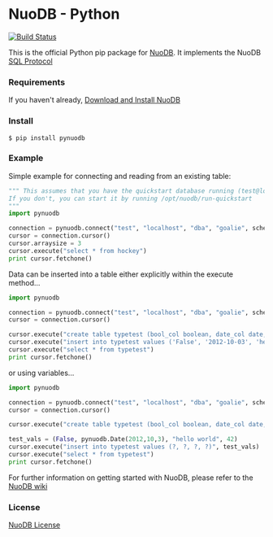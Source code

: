 NuoDB - Python
==============

[![Build Status](https://travis-ci.org/nuodb/nuodb-python.png?branch=master)](https://travis-ci.org/nuodb/nuodb-python)

This is the official Python pip package for [NuoDB](http://www.nuodb.com). It implements the NuoDB [SQL Protocol](https://github.com/nuodb/nuodb-python/blob/master/SQL_Protocol.md)

### Requirements

If you haven't already, [Download and Install NuoDB](http://nuodb.com/download-nuodb/)

### Install

	$ pip install pynuodb

### Example

Simple example for connecting and reading from an existing table:

```python
""" This assumes that you have the quickstart database running (test@localhost).
If you don't, you can start it by running /opt/nuodb/run-quickstart
"""
import pynuodb

connection = pynuodb.connect("test", "localhost", "dba", "goalie", schema='hockey')
cursor = connection.cursor()
cursor.arraysize = 3
cursor.execute("select * from hockey")
print cursor.fetchone()
```

Data can be inserted into a table either explicitly within the execute method...

```python
import pynuodb

connection = pynuodb.connect("test", "localhost", "dba", "goalie", schema='hockey')
cursor = connection.cursor()

cursor.execute("create table typetest (bool_col boolean, date_col date, string_col string, integer_col integer)")
cursor.execute("insert into typetest values ('False', '2012-10-03', 'hello world', 42)")
cursor.execute("select * from typetest")
print cursor.fetchone()
```

or using variables...

```python
import pynuodb

connection = pynuodb.connect("test", "localhost", "dba", "goalie", schema='hockey')
cursor = connection.cursor()

cursor.execute("create table typetest (bool_col boolean, date_col date, string_col string, integer_col integer)")

test_vals = (False, pynuodb.Date(2012,10,3), "hello world", 42)
cursor.execute("insert into typetest values (?, ?, ?, ?)", test_vals)
cursor.execute("select * from typetest")
print cursor.fetchone()
```

For further information on getting started with NuoDB, please refer to the [NuoDB wiki](http://doc.nuodb.com/display/DOC/Getting+Started) 


### License

[NuoDB License](https://github.com/nuodb/nuodb-drivers/blob/master/LICENSE)
